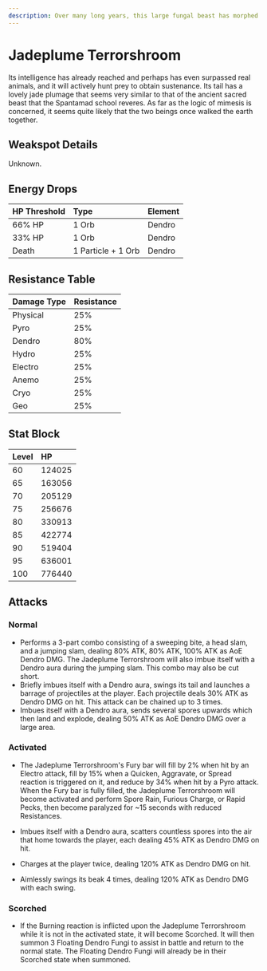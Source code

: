 ```yaml
---
description: Over many long years, this large fungal beast has morphed into a unique form. 
---
```


# Jadeplume Terrorshroom

Its intelligence has already reached and perhaps has even surpassed real animals, and it will actively hunt prey to obtain sustenance. Its tail has a lovely jade plumage that seems very similar to that of the ancient sacred beast that the Spantamad school reveres. As far as the logic of mimesis is concerned, it seems quite likely that the two beings once walked the earth together.  

## Weakspot Details

Unknown.  

## Energy Drops

| HP Threshold | Type | Element |
| :--- | :--- | :--- |
| 66% HP | 1 Orb | Dendro |
| 33% HP | 1 Orb | Dendro |
| Death | 1 Particle + 1 Orb | Dendro |

## Resistance Table

| Damage Type | Resistance |
| :--- | :--- |
| Physical | 25% |
| Pyro | 25% |
| Dendro | 80% |
| Hydro | 25% |
| Electro | 25% |
| Anemo | 25% |
| Cryo | 25% |
| Geo | 25% |

## Stat Block

| Level | HP |
| :--- | :--- |
| 60 | 124025 |
| 65 | 163056 |
| 70 | 205129 |
| 75 | 256676 |
| 80 | 330913 |
| 85 | 422774 |
| 90 | 519404 |
| 95 | 636001 |
| 100 | 776440 |

## Attacks

### Normal
* Performs a 3-part combo consisting of a sweeping bite, a head slam, and a jumping slam, dealing 80% ATK, 80% ATK, 100% ATK as AoE Dendro DMG. The Jadeplume Terrorshroom will also imbue itself with a Dendro aura during the jumping slam. This combo may also be cut short.
* Briefly imbues itself with a Dendro aura, swings its tail and launches a barrage of projectiles at the player. Each projectile deals 30% ATK as Dendro DMG on hit. This attack can be chained up to 3 times.
* Imbues itself with a Dendro aura, sends several spores upwards which then land and explode, dealing 50% ATK as AoE Dendro DMG over a large area.

### Activated 

* The Jadeplume Terrorshroom's Fury bar will fill by 2% when hit by an Electro attack, fill by 15% when a Quicken, Aggravate, or Spread reaction is triggered on it, and reduce by 34% when hit by a Pyro attack.
When the Fury bar is fully filled, the Jadeplume Terrorshroom will become activated and perform Spore Rain, Furious Charge, or Rapid Pecks, then become paralyzed for ~15 seconds with reduced Resistances.

* Imbues itself with a Dendro aura, scatters countless spores into the air that home towards the player, each dealing 45% ATK as Dendro DMG on hit.

* Charges at the player twice, dealing 120% ATK as Dendro DMG on hit.

* Aimlessly swings its beak 4 times, dealing 120% ATK as Dendro DMG with each swing.

### Scorched

* If the Burning reaction is inflicted upon the Jadeplume Terrorshroom while it is not in the activated state, it will become Scorched. It will then summon 3 Floating Dendro Fungi to assist in battle and return to the normal state. The Floating Dendro Fungi will already be in their Scorched state when summoned.

